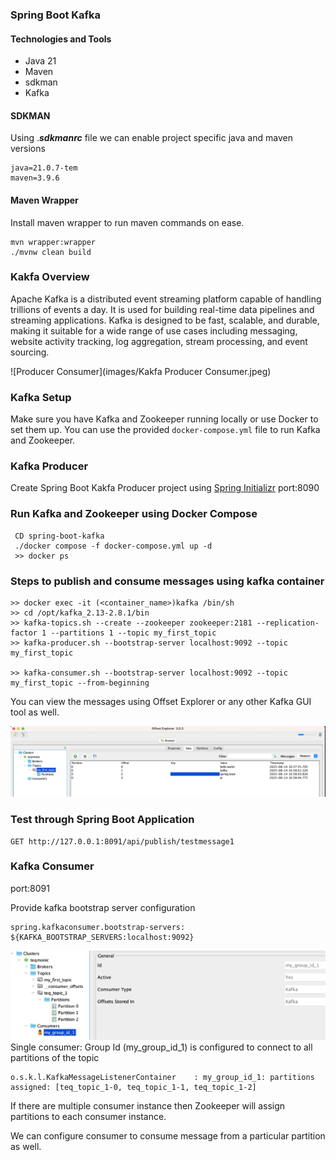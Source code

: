 ### Spring Boot Kafka

#### Technologies and Tools
* Java 21
* Maven
* sdkman
* Kafka

#### SDKMAN
Using .**_sdkmanrc_** file we can enable project specific java and maven versions

```
java=21.0.7-tem
maven=3.9.6
```

#### Maven Wrapper
Install maven wrapper to run maven commands on ease.

```
mvn wrapper:wrapper
./mvnw clean build
```

### Kakfa Overview
Apache Kafka is a distributed event streaming platform capable of handling trillions of events a day. It is used for building real-time data pipelines and streaming applications. Kafka
is designed to be fast, scalable, and durable, making it suitable for a wide range of use cases including messaging, website activity tracking, log aggregation, stream processing, and event sourcing.

![Producer Consumer](images/Kakfa Producer Consumer.jpeg)


### Kafka Setup
Make sure you have Kafka and Zookeeper running locally or use Docker to set them up. You can use the provided `docker-compose.yml` file to run Kafka and Zookeeper.

### Kafka Producer
Create Spring Boot Kakfa Producer project using [Spring Initializr](https://start.spring.io/)
port:8090

### Run Kafka and Zookeeper using Docker Compose

```
 CD spring-boot-kafka
 ./docker compose -f docker-compose.yml up -d 
 >> docker ps
```
### Steps to publish and consume messages using kafka container

```
>> docker exec -it (<container_name>)kafka /bin/sh
>> cd /opt/kafka_2.13-2.8.1/bin
>> kafka-topics.sh --create --zookeeper zookeeper:2181 --replication-factor 1 --partitions 1 --topic my_first_topic
>> kafka-producer.sh --bootstrap-server localhost:9092 --topic my_first_topic

>> kafka-consumer.sh --bootstrap-server localhost:9092 --topic my_first_topic --from-beginning
```
You can view the messages using Offset Explorer or any other Kafka GUI tool as well.

![offset explorer](images/offset_explorer.jpg)

### Test through Spring Boot Application

```
GET http://127.0.0.1:8091/api/publish/testmessage1
```
### Kafka Consumer 

port:8091

Provide kafka bootstrap server configuration
```
spring.kafkaconsumer.bootstrap-servers: ${KAFKA_BOOTSTRAP_SERVERS:localhost:9092}
```

![consumer](images/consumer.jpg)
Single consumer: Group Id (my_group_id_1) is configured to connect to all partitions of the topic
```
o.s.k.l.KafkaMessageListenerContainer    : my_group_id_1: partitions assigned: [teq_topic_1-0, teq_topic_1-1, teq_topic_1-2]
```
If there are multiple consumer instance then Zookeeper will assign partitions to each consumer instance.

We can configure consumer to consume message from a particular partition as well.




